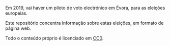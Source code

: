 Em 2019, vai haver um piloto de voto electrónico em Évora, para as eleições europeias.

Este repositório concentra informação sobre estas eleições, em formato de página web.

Todo o conteúdo próprio é licenciado em [CC0](https://creativecommons.org/publicdomain/zero/1.0/legalcode).
